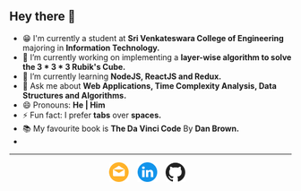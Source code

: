 ## Hey there 👋

- :grin: I'm currently a student at **Sri Venkateswara College of Engineering** majoring in **Information Technology.**
- 🔭 I’m currently working on implementing a **layer-wise algorithm to solve the 3 * 3 * 3 Rubik's Cube.**
- 🌱 I’m currently learning **NodeJS, ReactJS and Redux.**
- 💬 Ask me about **Web Applications, Time Complexity Analysis, Data Structures and Algorithms.**
- 😄 Pronouns: **He | Him**
- ⚡ Fun fact: I prefer **tabs** over **spaces.**
- :books: My favourite book is **The Da Vinci Code** By **Dan Brown.**
- 
<hr>

<p align="center">
  <a href="mailto:nileshlund@gmail.com"><img src="img/mail.png" width="35px" alt="Nilesh D - Email" /></a>
  &nbsp;&nbsp;  
  <a href="https://www.linkedin.com/in/nilesh2000/"><img src="img/linkedin.png" width="35px" alt="Nilesh D - Linkedin" /></a>
  &nbsp;&nbsp;  
  <a href="https://www.github.com/Nilesh2000"><img src="img/github.png" width="35px" alt="Nilesh D - GitHub" /></a>
  &nbsp;&nbsp;  
</p>
